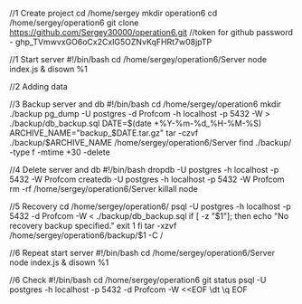 //1 Create project
cd /home/sergey
mkdir operation6
cd /home/sergey/operation6
git clone https://github.com/Sergey30000/operation6.git
//token for github password - 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

//1 Start server
#!/bin/bash
cd /home/sergey/operation6/Server
node index.js & disown %1

//2 Adding data


//3 Backup server and db
#!/bin/bash
cd /home/sergey/operation6
mkdir ./backup
pg_dump -U postgres -d Profcom -h localhost -p 5432 -W  > ./backup/db_backup.sql
DATE=$(date +%Y-%m-%d_%H-%M-%S)
ARCHIVE_NAME="backup_$DATE.tar.gz"
tar -czvf ./backup/$ARCHIVE_NAME /home/sergey/operation6/Server
find ./backup/ -type f -mtime +30 -delete

//4 Delete server and db
#!/bin/bash
dropdb -U postgres -h localhost -p 5432 -W Profcom
createdb -U postgres -h localhost -p 5432 -W Profcom
rm -rf /home/sergey/operation6/Server
killall node

//5 Recovery
cd /home/sergey/operation6/
psql -U postgres -h localhost -p 5432 -d Profcom -W < ./backup/db_backup.sql
if [ -z "$1"]; then
	echo "No recovery backup specified."
	exit 1
fi
tar -xzvf /home/sergey/operation6/backup/$1 -C /

//6 Repeat start server
#!/bin/bash
cd /home/sergey/operation6/Server
node index.js & disown %1

//6 Check
#!/bin/bash
cd /home/sergey/operation6
git status
psql -U postgres -h localhost -p 5432 -d Profcom -W <<EOF
\dt
\q
EOF
